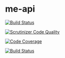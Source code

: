 # me-api

[![Build Status](https://travis-ci.org/liiinder/me-api.svg?branch=master)](https://travis-ci.org/liiinder/me-api)

[![Scrutinizer Code Quality](https://scrutinizer-ci.com/g/liiinder/me-api/badges/quality-score.png?b=master)](https://scrutinizer-ci.com/g/liiinder/me-api/?branch=master)

[![Code Coverage](https://scrutinizer-ci.com/g/liiinder/me-api/badges/coverage.png?b=master)](https://scrutinizer-ci.com/g/liiinder/me-api/?branch=master)

[![Build Status](https://scrutinizer-ci.com/g/liiinder/me-api/badges/build.png?b=master)](https://scrutinizer-ci.com/g/liiinder/me-api/build-status/master)
